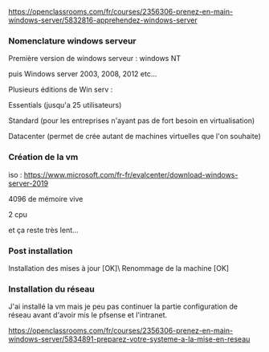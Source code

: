 https://openclassrooms.com/fr/courses/2356306-prenez-en-main-windows-server/5832816-apprehendez-windows-server

### Nomenclature windows serveur

Première version de windows serveur : windows NT

puis Windows server 2003, 2008, 2012 etc...

Plusieurs éditions de Win serv : 

Essentials (jusqu'a 25 utilisateurs)

Standard (pour les entreprises n'ayant pas de fort besoin en virtualisation)

Datacenter (permet de crée autant de machines virtuelles que l'on souhaite)

### Création de la vm

iso : https://www.microsoft.com/fr-fr/evalcenter/download-windows-server-2019

4096 de mémoire vive

2 cpu

et ça reste très lent...

### Post installation
Installation des mises à jour [OK]\\
Renommage de la machine [OK]


### Installation du réseau
J'ai installé la vm mais je peu pas continuer la partie configuration de réseau avant d'avoir mis le pfsense et l'intranet.

https://openclassrooms.com/fr/courses/2356306-prenez-en-main-windows-server/5834891-preparez-votre-systeme-a-la-mise-en-reseau

